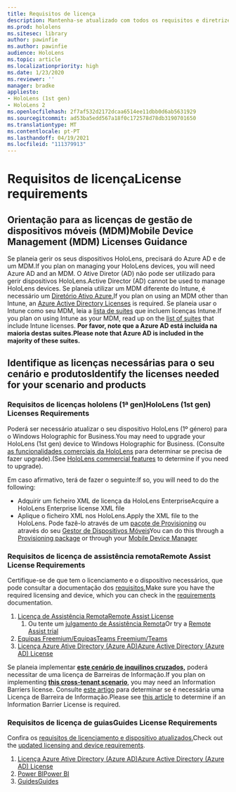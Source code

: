 ```yaml
---
title: Requisitos de licença
description: Mantenha-se atualizado com todos os requisitos e diretrizes de licenciamento necessários para a gestão de dispositivos móveis, HoloLens e Remote Assist.
ms.prod: hololens
ms.sitesec: library
author: pawinfie
ms.author: pawinfie
audience: HoloLens
ms.topic: article
ms.localizationpriority: high
ms.date: 1/23/2020
ms.reviewer: ''
manager: bradke
appliesto:
- HoloLens (1st gen)
- HoloLens 2
ms.openlocfilehash: 2f7af532d2172dcaa6514ee11dbb0d6ab5631929
ms.sourcegitcommit: ad53ba5edd567a18f0c172578d78db3190701650
ms.translationtype: MT
ms.contentlocale: pt-PT
ms.lasthandoff: 04/19/2021
ms.locfileid: "111379913"
---
```

# <a name="license-requirements"></a><span data-ttu-id="c9308-103">Requisitos de licença</span><span class="sxs-lookup"><span data-stu-id="c9308-103">License requirements</span></span>

## <a name="mobile-device-management-mdm-licenses-guidance"></a><span data-ttu-id="c9308-104">Orientação para as licenças de gestão de dispositivos móveis (MDM)</span><span class="sxs-lookup"><span data-stu-id="c9308-104">Mobile Device Management (MDM) Licenses Guidance</span></span>

<span data-ttu-id="c9308-105">Se planeia gerir os seus dispositivos HoloLens, precisará do Azure AD e de um MDM.</span><span class="sxs-lookup"><span data-stu-id="c9308-105">If you plan on managing your HoloLens devices, you will need Azure AD and an MDM.</span></span> <span data-ttu-id="c9308-106">O Ative Diretor (AD) não pode ser utilizado para gerir dispositivos HoloLens.</span><span class="sxs-lookup"><span data-stu-id="c9308-106">Active Director (AD) cannot be used to manage HoloLens devices.</span></span>
<span data-ttu-id="c9308-107">Se planeia utilizar um MDM diferente do Intune, é necessário um [Diretório Ativo Azure.](https://docs.microsoft.com/azure/active-directory/fundamentals/active-directory-whatis)</span><span class="sxs-lookup"><span data-stu-id="c9308-107">If you plan on using an MDM other than Intune, an [Azure Active Directory Licenses](https://docs.microsoft.com/azure/active-directory/fundamentals/active-directory-whatis) is required.</span></span>
<span data-ttu-id="c9308-108">Se planeia usar o Intune como seu MDM, leia a [lista de suites](https://docs.microsoft.com/intune/fundamentals/licenses) que incluem licenças Intune.</span><span class="sxs-lookup"><span data-stu-id="c9308-108">If you plan on using Intune as your MDM, read up on the [list of suites](https://docs.microsoft.com/intune/fundamentals/licenses) that include Intune licenses.</span></span> <span data-ttu-id="c9308-109">**Por favor, note que a Azure AD está incluída na maioria destas suites.**</span><span class="sxs-lookup"><span data-stu-id="c9308-109">**Please note that Azure AD is included in the majority of these suites.**</span></span>

## <a name="identify-the-licenses-needed-for-your-scenario-and-products"></a><span data-ttu-id="c9308-110">Identifique as licenças necessárias para o seu cenário e produtos</span><span class="sxs-lookup"><span data-stu-id="c9308-110">Identify the licenses needed for your scenario and products</span></span>

### <a name="hololens-1st-gen-licenses-requirements"></a><span data-ttu-id="c9308-111">Requisitos de licenças hololens (1ª gen)</span><span class="sxs-lookup"><span data-stu-id="c9308-111">HoloLens (1st gen) Licenses Requirements</span></span>

<span data-ttu-id="c9308-112">Poderá ser necessário atualizar o seu dispositivo HoloLens (1º género) para o Windows Holographic for Business.</span><span class="sxs-lookup"><span data-stu-id="c9308-112">You may need to upgrade your HoloLens (1st gen) device to Windows Holographic for Business.</span></span> <span data-ttu-id="c9308-113">(Consulte [as funcionalidades comerciais da HoloLens](holoLens-commercial-features.md#feature-comparison-between-editions) para determinar se precisa de fazer upgrade).</span><span class="sxs-lookup"><span data-stu-id="c9308-113">(See [HoloLens commercial features](holoLens-commercial-features.md#feature-comparison-between-editions) to determine if you need to upgrade).</span></span>

 <span data-ttu-id="c9308-114">Em caso afirmativo, terá de fazer o seguinte:</span><span class="sxs-lookup"><span data-stu-id="c9308-114">If so, you will need to do the following:</span></span>

- <span data-ttu-id="c9308-115">Adquirir um ficheiro XML de licença da HoloLens Enterprise</span><span class="sxs-lookup"><span data-stu-id="c9308-115">Acquire a HoloLens Enterprise license XML file</span></span>
- <span data-ttu-id="c9308-116">Aplique o ficheiro XML nos HoloLens.</span><span class="sxs-lookup"><span data-stu-id="c9308-116">Apply the XML file to the HoloLens.</span></span> <span data-ttu-id="c9308-117">Pode fazê-lo através de um [pacote de Provisioning](hololens-provisioning.md) ou através do seu [Gestor de Dispositivos Móveis](https://docs.microsoft.com/intune/configuration/holographic-upgrade)</span><span class="sxs-lookup"><span data-stu-id="c9308-117">You can do this through a [Provisioning package](hololens-provisioning.md) or through your [Mobile Device Manager](https://docs.microsoft.com/intune/configuration/holographic-upgrade)</span></span>

### <a name="remote-assist-license-requirements"></a><span data-ttu-id="c9308-118">Requisitos de licença de assistência remota</span><span class="sxs-lookup"><span data-stu-id="c9308-118">Remote Assist License Requirements</span></span>

<span data-ttu-id="c9308-119">Certifique-se de que tem o licenciamento e o dispositivo necessários, que pode consultar a documentação dos [requisitos.](https://docs.microsoft.com/dynamics365/mixed-reality/remote-assist/requirements)</span><span class="sxs-lookup"><span data-stu-id="c9308-119">Make sure you have the required licensing and device, which you can check in the [requirements](https://docs.microsoft.com/dynamics365/mixed-reality/remote-assist/requirements) documentation.</span></span>

1. [<span data-ttu-id="c9308-120">Licença de Assistência Remota</span><span class="sxs-lookup"><span data-stu-id="c9308-120">Remote Assist License</span></span>](https://docs.microsoft.com/dynamics365/mixed-reality/remote-assist/buy-and-deploy-remote-assist)
    1. <span data-ttu-id="c9308-121">Ou tente um [julgamento de Assistência Remota](https://docs.microsoft.com/dynamics365/mixed-reality/remote-assist/try-remote-assist)</span><span class="sxs-lookup"><span data-stu-id="c9308-121">Or try a [Remote Assist trial](https://docs.microsoft.com/dynamics365/mixed-reality/remote-assist/try-remote-assist)</span></span>
1. [<span data-ttu-id="c9308-122">Equipas Freemium/Equipas</span><span class="sxs-lookup"><span data-stu-id="c9308-122">Teams Freemium/Teams</span></span>](https://products.office.com/microsoft-teams/free)
1. [<span data-ttu-id="c9308-123">Licença Azure Ative Directory (Azure AD)</span><span class="sxs-lookup"><span data-stu-id="c9308-123">Azure Active Directory (Azure AD) License</span></span>](https://docs.microsoft.com/azure/active-directory/fundamentals/active-directory-whatis)

<span data-ttu-id="c9308-124">Se planeia implementar **[este cenário de inquilinos cruzados,](https://docs.microsoft.com/dynamics365/mixed-reality/remote-assist/cross-tenant-overview#scenario-2-leasing-services-to-other-tenants)** poderá necessitar de uma licença de Barreiras de Informação.</span><span class="sxs-lookup"><span data-stu-id="c9308-124">If you plan on implementing **[this cross-tenant scenario](https://docs.microsoft.com/dynamics365/mixed-reality/remote-assist/cross-tenant-overview#scenario-2-leasing-services-to-other-tenants)**, you may need an Information Barriers license.</span></span> <span data-ttu-id="c9308-125">Consulte [este artigo](https://docs.microsoft.com/dynamics365/mixed-reality/remote-assist/cross-tenant-licensing-implementation#step-1-determine-if-information-barriers-are-necessary) para determinar se é necessária uma Licença de Barreira de Informação.</span><span class="sxs-lookup"><span data-stu-id="c9308-125">Please see [this article](https://docs.microsoft.com/dynamics365/mixed-reality/remote-assist/cross-tenant-licensing-implementation#step-1-determine-if-information-barriers-are-necessary) to determine if an Information Barrier License is required.</span></span>

### <a name="guides-license-requirements"></a><span data-ttu-id="c9308-126">Requisitos de licença de guias</span><span class="sxs-lookup"><span data-stu-id="c9308-126">Guides License Requirements</span></span>

<span data-ttu-id="c9308-127">Confira os [requisitos de licenciamento e dispositivo atualizados.](https://docs.microsoft.com/dynamics365/mixed-reality/guides/requirements)</span><span class="sxs-lookup"><span data-stu-id="c9308-127">Check out the [updated licensing and device requirements](https://docs.microsoft.com/dynamics365/mixed-reality/guides/requirements).</span></span>

1. [<span data-ttu-id="c9308-128">Licença Azure Ative Directory (Azure AD)</span><span class="sxs-lookup"><span data-stu-id="c9308-128">Azure Active Directory (Azure AD) License</span></span>](https://docs.microsoft.com/azure/active-directory/fundamentals/active-directory-whatis)
1. [<span data-ttu-id="c9308-129">Power BI</span><span class="sxs-lookup"><span data-stu-id="c9308-129">Power BI</span></span>](https://powerbi.microsoft.com/desktop/)
1. [<span data-ttu-id="c9308-130">Guides</span><span class="sxs-lookup"><span data-stu-id="c9308-130">Guides</span></span>](https://docs.microsoft.com/dynamics365/mixed-reality/guides/setup)
